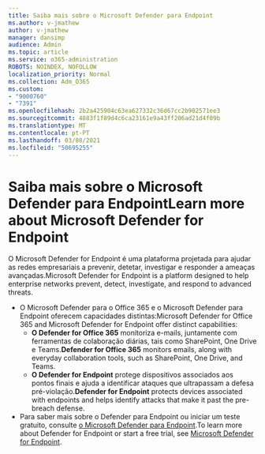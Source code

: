 ```yaml
---
title: Saiba mais sobre o Microsoft Defender para Endpoint
ms.author: v-jmathew
author: v-jmathew
manager: dansimp
audience: Admin
ms.topic: article
ms.service: o365-administration
ROBOTS: NOINDEX, NOFOLLOW
localization_priority: Normal
ms.collection: Adm_O365
ms.custom:
- "9000760"
- "7391"
ms.openlocfilehash: 2b2a425904c63ea627332c36d67cc2b902571ee3
ms.sourcegitcommit: 4883f1f89d4c6ca23161e9a43ff206ad21d4f09b
ms.translationtype: MT
ms.contentlocale: pt-PT
ms.lasthandoff: 03/08/2021
ms.locfileid: "50695255"
---
```

# <a name="learn-more-about-microsoft-defender-for-endpoint"></a><span data-ttu-id="8f24e-102">Saiba mais sobre o Microsoft Defender para Endpoint</span><span class="sxs-lookup"><span data-stu-id="8f24e-102">Learn more about Microsoft Defender for Endpoint</span></span>

<span data-ttu-id="8f24e-103">O Microsoft Defender for Endpoint é uma plataforma projetada para ajudar as redes empresariais a prevenir, detetar, investigar e responder a ameaças avançadas.</span><span class="sxs-lookup"><span data-stu-id="8f24e-103">Microsoft Defender for Endpoint is a platform designed to help enterprise networks prevent, detect, investigate, and respond to advanced threats.</span></span>

- <span data-ttu-id="8f24e-104">O Microsoft Defender para o Office 365 e o Microsoft Defender para Endpoint oferecem capacidades distintas:</span><span class="sxs-lookup"><span data-stu-id="8f24e-104">Microsoft Defender for Office 365 and Microsoft Defender for Endpoint offer distinct capabilities:</span></span>
  - <span data-ttu-id="8f24e-105">**O Defender for Office 365** monitoriza e-mails, juntamente com ferramentas de colaboração diárias, tais como SharePoint, One Drive e Teams.</span><span class="sxs-lookup"><span data-stu-id="8f24e-105">**Defender for Office 365** monitors emails, along with everyday collaboration tools, such as SharePoint, One Drive, and Teams.</span></span>
  - <span data-ttu-id="8f24e-106">**O Defender for Endpoint** protege dispositivos associados aos pontos finais e ajuda a identificar ataques que ultrapassam a defesa pré-violação.</span><span class="sxs-lookup"><span data-stu-id="8f24e-106">**Defender for Endpoint** protects devices associated with endpoints and helps identify attacks that make it past the pre-breach defense.</span></span>
- <span data-ttu-id="8f24e-107">Para saber mais sobre o Defender para Endpoint ou iniciar um teste gratuito, consulte [o Microsoft Defender para Endpoint](https://go.microsoft.com/fwlink/?linkid=2094113).</span><span class="sxs-lookup"><span data-stu-id="8f24e-107">To learn more about Defender for Endpoint or start a free trial, see [Microsoft Defender for Endpoint](https://go.microsoft.com/fwlink/?linkid=2094113).</span></span>
